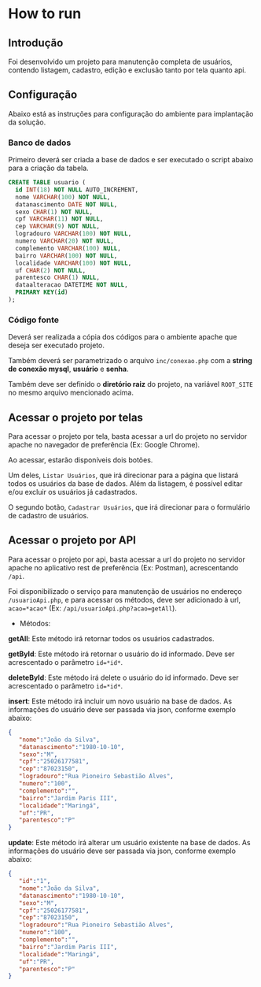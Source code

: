 # How to run

## Introdução

Foi desenvolvido um projeto para manutenção completa de usuários, contendo listagem, cadastro, edição e exclusão tanto por tela quanto api.

## Configuração

Abaixo está as instruções para configuração do ambiente para implantação da solução.

### Banco de dados

Primeiro deverá ser criada a base de dados e ser executado o script abaixo para a criação da tabela.

```sql
CREATE TABLE usuario (
  id INT(18) NOT NULL AUTO_INCREMENT,
  nome VARCHAR(100) NOT NULL,
  datanascimento DATE NOT NULL,
  sexo CHAR(1) NOT NULL,
  cpf VARCHAR(11) NOT NULL,
  cep VARCHAR(9) NOT NULL,
  logradouro VARCHAR(100) NOT NULL,
  numero VARCHAR(20) NOT NULL,
  complemento VARCHAR(100) NULL,
  bairro VARCHAR(100) NOT NULL,
  localidade VARCHAR(100) NOT NULL,
  uf CHAR(2) NOT NULL,
  parentesco CHAR(1) NULL,
  dataalteracao DATETIME NOT NULL,
  PRIMARY KEY(id)
);
```

### Código fonte

Deverá ser realizada a cópia dos códigos para o ambiente apache que deseja ser executado projeto.

Também deverá ser parametrizado o arquivo `inc/conexao.php` com a **string de conexão mysql**, **usuário** e **senha**.

Também deve ser definido o **diretório raiz** do projeto, na variável `ROOT_SITE` no mesmo arquivo mencionado acima.

## Acessar o projeto por telas

Para acessar o projeto por tela, basta acessar a url do projeto no servidor apache no navegador de preferência (Ex: Google Chrome).

Ao acessar, estarão disponíveis dois botões.

Um deles, `Listar Usuários`, que irá direcionar para a página que listará todos os usuários da base de dados. Além da listagem, é possível editar e/ou excluir os usuários já cadastrados.

O segundo botão, `Cadastrar Usuários`, que irá direcionar para o formulário de cadastro de usuários.

## Acessar o projeto por API

Para acessar o projeto por api, basta acessar a url do projeto no servidor apache no aplicativo rest de preferência (Ex: Postman), acrescentando `/api`.

Foi disponibilizado o serviço para manutenção de usuários no endereço `/usuarioApi.php`, e para acessar os métodos, deve ser adicionado à url, `acao=*acao*` (Ex: `/api/usuarioApi.php?acao=getAll`).


- Métodos:

**getAll**: Este método irá retornar todos os usuários cadastrados.

**getById**: Este método irá retornar o usuário do id informado. Deve ser acrescentado o parâmetro `id=*id*`.

**deleteById**: Este método irá delete o usuário do id informado. Deve ser acrescentado o parâmetro `id=*id*`.

**insert**: Este método irá incluir um novo usuário na base de dados. As informações do usuário deve ser passada via json, conforme exemplo abaixo:
```json
{
   "nome":"João da Silva",
   "datanascimento":"1980-10-10",
   "sexo":"M",
   "cpf":"25026177581",
   "cep":"87023150",
   "logradouro":"Rua Pioneiro Sebastião Alves",
   "numero":"100",
   "complemento":"",
   "bairro":"Jardim Paris III",
   "localidade":"Maringá",
   "uf":"PR",
   "parentesco":"P"
}
```

**update**: Este método irá alterar um usuário existente na base de dados. As informações do usuário deve ser passada via json, conforme exemplo abaixo:
```json
{
   "id":"1",
   "nome":"João da Silva",
   "datanascimento":"1980-10-10",
   "sexo":"M",
   "cpf":"25026177581",
   "cep":"87023150",
   "logradouro":"Rua Pioneiro Sebastião Alves",
   "numero":"100",
   "complemento":"",
   "bairro":"Jardim Paris III",
   "localidade":"Maringá",
   "uf":"PR",
   "parentesco":"P"
}
```